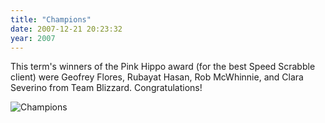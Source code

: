 ```yaml
---
title: "Champions"
date: 2007-12-21 20:23:32
year: 2007
---
```

This term's winners of the Pink Hippo award (for the best Speed Scrabble client) were Geofrey Flores, Rubayat Hasan, Rob McWhinnie, and Clara Severino from Team Blizzard.  Congratulations!

<img alt="Champions" id="image1275" src="{{site.github.url}}/files/2007/12/IMG_1689.jpg" />

